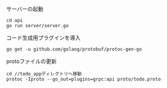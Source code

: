 サーバーの起動
```
cd api
go run server/server.go
```


コード生成用プラグインを導入
```
go get -u github.com/golang/protobuf/protoc-gen-go
```

protoファイルの更新
```
cd //todo_appディレクトリへ移動
protoc -Iproto --go_out=plugins=grpc:api proto/todo.proto
```